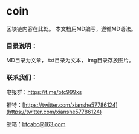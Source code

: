 # coin
区块链内容在此处。
本文档用MD编写，遵循MD语法。

### 目录说明：

MD目录为文章，
txt目录为文本，
img目录存放图片。

### 联系我们：

电报群：https://t.me/btc999xs

推特：[https://twitter.com/xianshe57786124](https://twitter.com/xianshe57786124)

邮箱：btcabc@163.com

